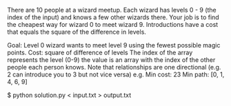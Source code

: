 There are 10 people at a wizard meetup. 
Each wizard has levels 0 - 9 (the index of the input) and 
knows a few other wizards there. 
Your job is to find the cheapest way for wizard 0 to meet wizard 9.
Introductions have a cost that equals the square of the difference in levels. 

Goal: Level 0 wizard wants to meet level 9 using the fewest possible magic points.
Cost: square of difference of levels
The index of the array represents the level (0-9)
the value is an array with the index of the other people each person knows. 
Note that relationships are one directional (e.g. 2 can introduce you to 3 but not vice versa)
e.g. Min cost: 23 Min path: [0, 1, 4, 6, 9]


$ python solution.py < input.txt > output.txt
